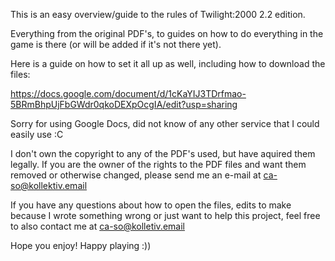 This is an easy overview/guide to the rules of Twilight:2000 2.2 edition.

Everything from the original PDF's, to guides on how to do everything in the game is there (or will be added if it's not there yet).

Here is a guide on how to set it all up as well, including how to download the files:

https://docs.google.com/document/d/1cKaYIJ3TDrfmao-5BRmBhpUjFbGWdr0qkoDEXpOcgIA/edit?usp=sharing

Sorry for using Google Docs, did not know of any other service that I could easily use :C


I don't own the copyright to any of the PDF's used, but have aquired them legally.
If you are the owner of the rights to the PDF files and want them removed or otherwise changed, please send me an e-mail at ca-so@kollektiv.email

If you have any questions about how to open the files, edits to make because I wrote something wrong or just want to help this project, feel free to also contact me at ca-so@kolletiv.email

Hope you enjoy! 
Happy playing :))
